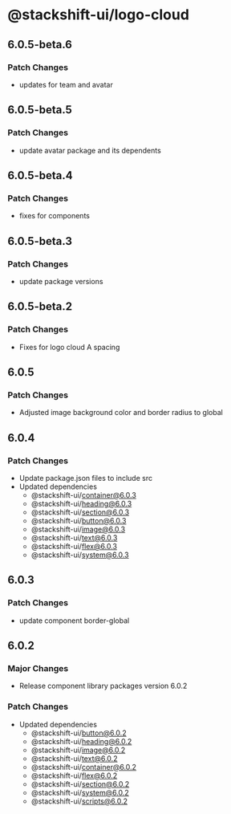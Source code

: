 # @stackshift-ui/logo-cloud

## 6.0.5-beta.6

### Patch Changes

- updates for team and avatar

## 6.0.5-beta.5

### Patch Changes

- update avatar package and its dependents

## 6.0.5-beta.4

### Patch Changes

- fixes for components

## 6.0.5-beta.3

### Patch Changes

- update package versions

## 6.0.5-beta.2

### Patch Changes

- Fixes for logo cloud A spacing

## 6.0.5

### Patch Changes

- Adjusted image background color and border radius to global

## 6.0.4

### Patch Changes

- Update package.json files to include src
- Updated dependencies
  - @stackshift-ui/container@6.0.3
  - @stackshift-ui/heading@6.0.3
  - @stackshift-ui/section@6.0.3
  - @stackshift-ui/button@6.0.3
  - @stackshift-ui/image@6.0.3
  - @stackshift-ui/text@6.0.3
  - @stackshift-ui/flex@6.0.3
  - @stackshift-ui/system@6.0.3

## 6.0.3

### Patch Changes

- update component border-global

## 6.0.2

### Major Changes

- Release component library packages version 6.0.2

### Patch Changes

- Updated dependencies
  - @stackshift-ui/button@6.0.2
  - @stackshift-ui/heading@6.0.2
  - @stackshift-ui/image@6.0.2
  - @stackshift-ui/text@6.0.2
  - @stackshift-ui/container@6.0.2
  - @stackshift-ui/flex@6.0.2
  - @stackshift-ui/section@6.0.2
  - @stackshift-ui/system@6.0.2
  - @stackshift-ui/scripts@6.0.2
